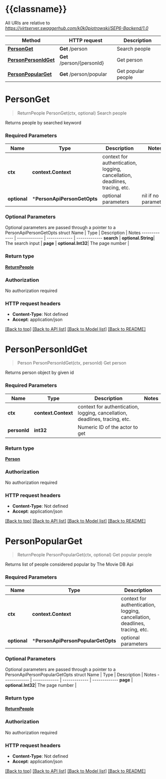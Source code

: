 # {{classname}}

All URIs are relative to *https://virtserver.swaggerhub.com/k0k0piotrowski/SEP6-Backend/1.0*

Method | HTTP request | Description
------------- | ------------- | -------------
[**PersonGet**](PersonApi.md#PersonGet) | **Get** /person | Search people
[**PersonPersonIdGet**](PersonApi.md#PersonPersonIdGet) | **Get** /person/{personId} | Get person
[**PersonPopularGet**](PersonApi.md#PersonPopularGet) | **Get** /person/popular | Get popular people

# **PersonGet**
> ReturnPeople PersonGet(ctx, optional)
Search people

Returns people by searched keyword

### Required Parameters

Name | Type | Description  | Notes
------------- | ------------- | ------------- | -------------
 **ctx** | **context.Context** | context for authentication, logging, cancellation, deadlines, tracing, etc.
 **optional** | ***PersonApiPersonGetOpts** | optional parameters | nil if no parameters

### Optional Parameters
Optional parameters are passed through a pointer to a PersonApiPersonGetOpts struct
Name | Type | Description  | Notes
------------- | ------------- | ------------- | -------------
 **search** | **optional.String**| The search input | 
 **page** | **optional.Int32**| The page number | 

### Return type

[**ReturnPeople**](ReturnPeople.md)

### Authorization

No authorization required

### HTTP request headers

 - **Content-Type**: Not defined
 - **Accept**: application/json

[[Back to top]](#) [[Back to API list]](../README.md#documentation-for-api-endpoints) [[Back to Model list]](../README.md#documentation-for-models) [[Back to README]](../README.md)

# **PersonPersonIdGet**
> Person PersonPersonIdGet(ctx, personId)
Get person

Returns person object by given id

### Required Parameters

Name | Type | Description  | Notes
------------- | ------------- | ------------- | -------------
 **ctx** | **context.Context** | context for authentication, logging, cancellation, deadlines, tracing, etc.
  **personId** | **int32**| Numeric ID of the actor to get | 

### Return type

[**Person**](Person.md)

### Authorization

No authorization required

### HTTP request headers

 - **Content-Type**: Not defined
 - **Accept**: application/json

[[Back to top]](#) [[Back to API list]](../README.md#documentation-for-api-endpoints) [[Back to Model list]](../README.md#documentation-for-models) [[Back to README]](../README.md)

# **PersonPopularGet**
> ReturnPeople PersonPopularGet(ctx, optional)
Get popular people

Returns list of people considered popular by The Movie DB Api

### Required Parameters

Name | Type | Description  | Notes
------------- | ------------- | ------------- | -------------
 **ctx** | **context.Context** | context for authentication, logging, cancellation, deadlines, tracing, etc.
 **optional** | ***PersonApiPersonPopularGetOpts** | optional parameters | nil if no parameters

### Optional Parameters
Optional parameters are passed through a pointer to a PersonApiPersonPopularGetOpts struct
Name | Type | Description  | Notes
------------- | ------------- | ------------- | -------------
 **page** | **optional.Int32**| The page number | 

### Return type

[**ReturnPeople**](ReturnPeople.md)

### Authorization

No authorization required

### HTTP request headers

 - **Content-Type**: Not defined
 - **Accept**: application/json

[[Back to top]](#) [[Back to API list]](../README.md#documentation-for-api-endpoints) [[Back to Model list]](../README.md#documentation-for-models) [[Back to README]](../README.md)

